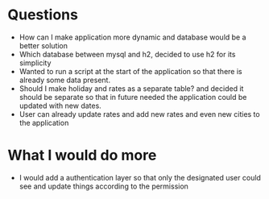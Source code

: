 # Questions
* How can I make application more dynamic and database would be a better solution
* Which database between mysql and h2, decided to use h2 for its simplicity
* Wanted to run a script at the start of the application so that there is already some data present.
* Should I make holiday and rates as a separate table? and decided it should be separate so that in future needed the application could be updated with new dates.
* User can already update rates and add new rates and even new cities to the application

# What I would do more
* I would add a authentication layer so that only the designated user could see and update things according to the permission